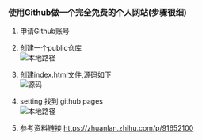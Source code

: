 ### 使用Github做一个完全免费的个人网站(步骤很细)

1. 申请Github账号

2. 创建一个public仓库  <br />
![本地路径](https://smypai.github.io/photo/img_1.png "相对路径演示")

3. 创建index.html文件,源码如下 <br />
![源码](https://smypai.github.io/photo/img_5.png)

4. setting 找到 github pages  <br />
![本地路径](https://smypai.github.io/photo/img_2.png "相对路径演示")
5. 参考资料链接 https://zhuanlan.zhihu.com/p/91652100
